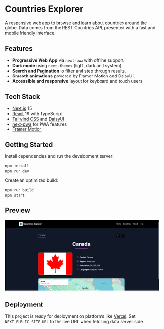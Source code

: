 # Countries Explorer

A responsive web app to browse and learn about countries around the globe.
Data comes from the REST Countries API, presented with a fast and mobile
friendly interface.

## Features

- **Progressive Web App** via `next-pwa` with offline support.
- **Dark mode** using `next-themes` (light, dark and system).
- **Search and Pagination** to filter and step through results.
- **Smooth animations** powered by Framer Motion and DaisyUI.
- **Accessible and responsive** layout for keyboard and touch users.

## Tech Stack

- [Next.js](https://nextjs.org/) 15
- [React](https://react.dev/) 19 with TypeScript
- [Tailwind CSS](https://tailwindcss.com/) and [DaisyUI](https://daisyui.com/)
- [next-pwa](https://github.com/shadowwalker/next-pwa) for PWA features
- [Framer Motion](https://www.framer.com/motion/)

## Getting Started

Install dependencies and run the development server:

```bash
npm install
npm run dev
```

Create an optimized build:

```bash
npm run build
npm start
```

## Preview

![App screenshot](./public/Screenshot%202025-06-11%20115136.png)

## Deployment

This project is ready for deployment on platforms like
[Vercel](https://vercel.com/). Set `NEXT_PUBLIC_SITE_URL` to the live URL when
fetching data server side.
